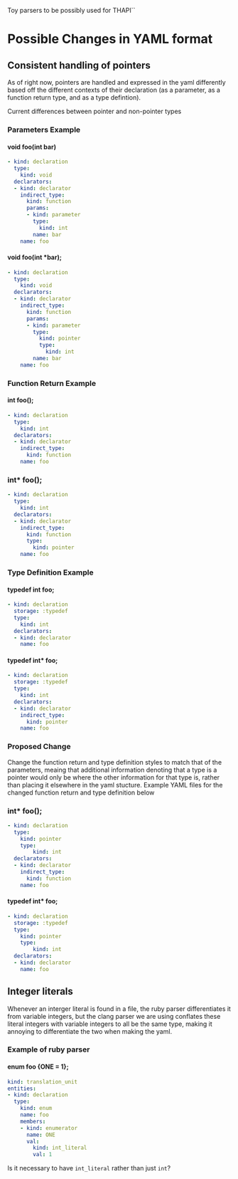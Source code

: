 Toy parsers to be possibly used for THAPI``

# Possible Changes in YAML format

## Consistent handling of pointers

As of right now, pointers are handled and expressed in the yaml differently based off the different contexts of their declaration (as a parameter, as a function return type, and as a type defintion). 

Current differences between pointer and non-pointer types

### Parameters Example

#### void foo(int bar)
```yaml
- kind: declaration
  type:
    kind: void
  declarators:
  - kind: declarator
    indirect_type:
      kind: function
      params:
      - kind: parameter
        type:
          kind: int
        name: bar
    name: foo
```

#### void foo(int *bar);
```yaml
- kind: declaration
  type:
    kind: void
  declarators:
  - kind: declarator
    indirect_type:
      kind: function
      params:
      - kind: parameter
        type:
          kind: pointer
          type:
            kind: int
        name: bar
    name: foo
```

### Function Return Example

#### int foo();
```yaml
- kind: declaration
  type:
    kind: int
  declarators:
  - kind: declarator
    indirect_type:
      kind: function
    name: foo
```

### int* foo();
```yaml
- kind: declaration
  type:
    kind: int
  declarators:
  - kind: declarator
    indirect_type:
      kind: function
      type:
        kind: pointer
    name: foo
```

### Type Definition Example

#### typedef int foo;
```yaml
- kind: declaration
  storage: :typedef
  type:
    kind: int
  declarators:
  - kind: declarator
    name: foo
```

#### typedef int* foo;
```yaml
- kind: declaration
  storage: :typedef
  type:
    kind: int
  declarators:
  - kind: declarator
    indirect_type:
      kind: pointer
    name: foo
```

### Proposed Change

Change the function return and type definition styles to match that of the parameters, meaing that additional information denoting that a type is a pointer would only be where the other information for that type is, rather than placing it elsewhere in the yaml stucture. Example YAML files for the changed function return and type definition below

### int* foo();
```yaml
- kind: declaration
  type:
    kind: pointer
    type:
        kind: int
  declarators:
  - kind: declarator
    indirect_type:
      kind: function
    name: foo
```

#### typedef int* foo;
```yaml
- kind: declaration
  storage: :typedef
  type:
    kind: pointer
    type:
        kind: int
  declarators:
  - kind: declarator
    name: foo
```
## Integer literals

Whenever an interger literal is found in a file, the ruby parser differentiates it from variable integers, but the clang parser we are using conflates these literal integers with variable integers to all be the same type, making it annoying to differentiate the two when making the yaml.

### Example of ruby parser

#### enum foo {ONE = 1};
```yaml
kind: translation_unit
entities:
- kind: declaration
  type:
    kind: enum
    name: foo
    members:
    - kind: enumerator
      name: ONE
      val:
        kind: int_literal
        val: 1
```

Is it necessary to have `int_literal` rather than just `int`?